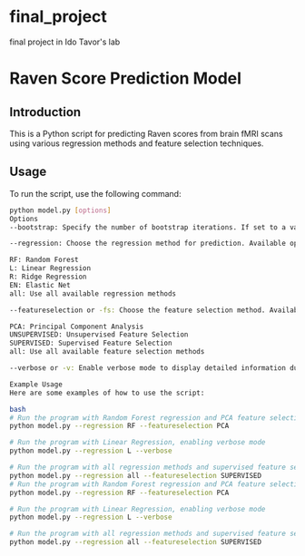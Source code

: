 # final_project
final project in Ido Tavor's lab

# Raven Score Prediction Model

## Introduction

This is a Python script for predicting Raven scores from brain fMRI scans using various regression methods and feature selection techniques.

## Usage

To run the script, use the following command:

```bash
python model.py [options]
Options
--bootstrap: Specify the number of bootstrap iterations. If set to a value different from 0, the program will run the given number of times with permutation in the Raven scores.

--regression: Choose the regression method for prediction. Available options are:

RF: Random Forest
L: Linear Regression
R: Ridge Regression
EN: Elastic Net
all: Use all available regression methods

--featureselection or -fs: Choose the feature selection method. Available options are:

PCA: Principal Component Analysis
UNSUPERVISED: Unsupervised Feature Selection
SUPERVISED: Supervised Feature Selection
all: Use all available feature selection methods

--verbose or -v: Enable verbose mode to display detailed information during execution.

Example Usage
Here are some examples of how to use the script:

bash
# Run the program with Random Forest regression and PCA feature selection
python model.py --regression RF --featureselection PCA

# Run the program with Linear Regression, enabling verbose mode
python model.py --regression L --verbose

# Run the program with all regression methods and supervised feature selection
python model.py --regression all --featureselection SUPERVISED
# Run the program with Random Forest regression and PCA feature selection
python model.py --regression RF --featureselection PCA

# Run the program with Linear Regression, enabling verbose mode
python model.py --regression L --verbose

# Run the program with all regression methods and supervised feature selection
python model.py --regression all --featureselection SUPERVISED




